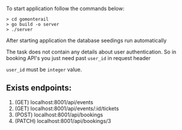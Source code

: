 To start application follow the commands below:

    > cd gomonterail 
    > go build -o server
    > ./server
    
After starting application the database seedings run automatically

The task does not contain any details about user authentication.
So in booking API's you just need past `user_id` in request header

`user_id` must be `integer` value.

Exists endpoints:
-
1. (GET) localhost:8001/api/events
2. (GET) localhost:8001/api/events/:id/tickets
3. (POST) localhost:8001/api/bookings
4. (PATCH) localhost:8001/api/bookings/3